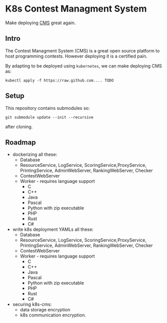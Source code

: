 # K8s Contest Managment System
Make deploying [CMS](https://github.com/cms-dev/cms) great again.

## Intro
The Contest Managment System (CMS) is a great open source platform to host programming contests. 
However deploying it is a certified pain. 

By adapting to be deployed using `kubernetes`, we can make deploying CMS as:
```
kubectl apply -f https://raw.github.com.... TODO
```

## Setup
This repository contains submodules so:
```
git submodule update --init --recursive
```
after cloning.

## Roadmap
- dockerizing all these:
    - Database
    - ResourceService, LogService, ScoringService,ProxyService, PrintingService, AdminWebServer, RankingWebServer, Checker
    - ContestWebServer
    - Worker - requires language support
        - C
        - C++
        - Java
        - Pascal
        - Python with zip executable
        - PHP
        - Rust 
        - C# 
- write k8s deployment YAMLs all these:
    - Database
    - ResourceService, LogService, ScoringService,ProxyService, PrintingService,  AdminWebServer, RankingWebServer, Checker
    - ContestWebServer
    - Worker - requires language support
        - C
        - C++
        - Java
        - Pascal
        - Python with zip executable
        - PHP
        - Rust 
        - C# 
- securing k8s-cms:
    - data storage encryption
    - k8s communication encryption.
